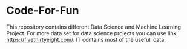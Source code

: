 # Code-For-Fun
This repository contains different Data Science and Machine Learning Project.
For more data set for data science projects you can use link https://fivethirtyeight.com/. IT contains most of the usefull data.
